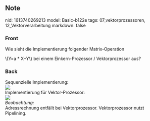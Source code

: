 ## Note
nid: 1613740269213
model: Basic-b122e
tags: 07_vektorprozessoren, 12_Vektorverarbeitung
markdown: false

### Front
Wie sieht die Implementierung folgender Matrix-Operation 
<div>\(Y=a * X+Y\) bei einem Einkern-Prozessor / Vektorprozessor aus?</div>

### Back
<div>Sequenzielle Implementierung:</div><div><img src="paste-37a272fe10da071aa899a384acc6dbc43b238efb.jpg">
</div><div>
</div><div>Implementierung für Vektor-Prozessor:</div><div><img src="paste-48514d8747fbf19f5a34930f2b7dc5f42cd7f7a1.jpg">
</div><div>
</div><div><i>Beobachtung:</i></div><div>Adressrechnung entfällt bei Vektorprozessor. Vektorprozessor nutzt Pipelining.
</div>
